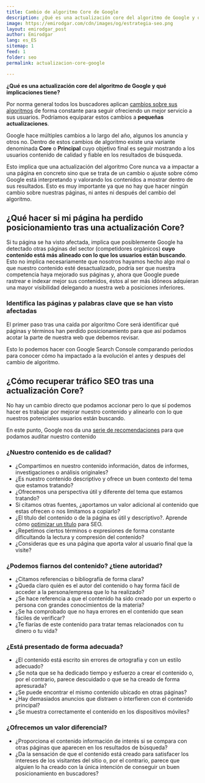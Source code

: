 ```yaml
---
title: Cambio de algoritmo Core de Google 
description: ¿Qué es una actualización core del algoritmo de Google y qué implicaciones tiene?
image: https://emirodgar.com/cdn/images/og/estrategia-seo.png
layout: emirodgar_post
author: Emirodgar
lang: es_ES
sitemap: 1
feed: 1
folder: seo
permalink: actualizacion-core-google

--- 
```


**¿Qué es una actualización core del algoritmo de Google y qué implicaciones tiene?**

Por norma general todos los buscadores aplican [cambios sobre sus algoritmos](https://emirodgar.com/cambio-algoritmo-google) de forma constante para seguir ofreciendo un mejor servicio a sus usuarios. Podríamos equiparar estos cambios a **pequeñas actualizaciones**.

Google hace múltiples cambios a lo largo del año, algunos los anuncia y otros no. Dentro de estos cambios de algoritmo existe una variante denominada **Core** o **Principal** cuyo objetivo final es seguir mostrando a los usuarios contenido de calidad y fiable en los resultados de búsqueda.

Esto implica que una actualización del algoritmo Core nunca va a impactar a una página en concreto sino que se trata de un cambio o ajuste sobre cómo Google está interpretando y valorando los contenidos a mostrar dentro de sus resultados. Esto es muy importante ya que no hay que hacer ningún cambio sobre nuestras páginas, ni antes ni después del cambio del algoritmo.

## ¿Qué hacer si mi página ha perdido posicionamiento tras una actualización Core? 

Si tu página se ha visto afectada, implica que posiblemente Google ha detectado otras páginas del sector (competidores orgánicos) **cuyo contenido está más alineado con lo que los usuarios están buscando**. Esto no implica necesariamente que nosotros hayamos hecho algo mal o que nuestro contenido esté desactualizado, podría ser que nuestra competencia haya mejorado sus páginas y, ahora que Google puede rastrear e indexar mejor sus contenidos, éstos al ser más idóneos adquieran una mayor visibilidad delegando a nuestra web a posiciones inferiores.

### Identifica las páginas y palabras clave que se han visto afectadas

El primer paso tras una caída por algoritmo Core será identificar qué páginas y términos han perdido posicionamiento para que así podamos acotar la parte de nuestra web que debemos revisar.

Esto lo podemos hacer con Google Search Console comparando periodos para conocer cómo ha impactado a la evolución el antes y después del cambio de algoritmo.  

## ¿Cómo recuperar tráfico SEO tras una actualización Core?

No hay un cambio directo que podamos accionar pero lo que sí podemos hacer es trabajar por mejorar nuestro contenido y alinearlo con lo que nuestros potenciales usuarios están buscando.

En este punto, Google nos da una [serie de recomendaciones](https://developers.google.com/search/blog/2019/08/core-updates) para que podamos auditar nuestro contenido

### ¿Nuestro contenido es de calidad?

-   ¿Compartimos en nuestro contenido información, datos de informes, investigaciones o análisis originales?
-   ¿Es nuestro contenido descriptivo y ofrece un buen contexto del tema que estamos tratando?
-   ¿Ofrecemos una perspectiva útil y diferente del tema que estamos tratando?
-   Si citamos otras fuentes, ¿aportamos un valor adicional al contenido que estas ofrecen o nos limitamos a copiarlo?
-   ¿El título del contenido o de la página es útil y descriptivo?. Aprende cómo [optimizar un título](https://emirodgar.com/titulos-descripciones-seo) para SEO.
-   ¿Repetimos ciertos términos o expresiones de forma constante dificultando la lectura y compresión del contenido?
-   ¿Consideras que es una página que aporta valor al usuario final que la visite?

### ¿Podemos fiarnos del contenido? ¿tiene autoridad?

-  ¿Citamos referencias o bibliografía de forma clara?
-  ¿Queda claro quién es el autor del contenido o hay forma fácil de acceder a la persona/empresa que lo ha realizado?
-  ¿Se hace referencia a que el contenido ha sido creado por un experto o persona con grandes conocimientos de la materia?
-   ¿Se ha comprobado que no haya errores en el contenido que sean fáciles de verificar?
-   ¿Te fiarías de este contenido para tratar temas relacionados con tu dinero o tu vida?

### ¿Está presentado de forma adecuada?

-   ¿El contenido está escrito sin errores de ortografía y con un estilo adecuado?
-   ¿Se nota que se ha dedicado tiempo y esfuerzo a crear el contenido o, por el contrario, parece descuidado o que se ha creado de forma apresurada?
-  ¿Se puede encontrar el mismo contenido ubicado en otras páginas?
-   ¿Hay demasiados anuncios que distraen o interfieren con el contenido principal?
-   ¿Se muestra correctamente el contenido en los dispositivos móviles?

### ¿Ofrecemos un valor diferencial?

-   ¿Proporciona el contenido información de interés si se compara con otras páginas que aparecen en los resultados de búsqueda?
-   ¿Da la sensación de que el contenido está creado para satisfacer los intereses de los visitantes del sitio o, por el contrario, parece que alguien lo ha creado con la única intención de conseguir un buen posicionamiento en buscadores?
<!--stackedit_data:
eyJoaXN0b3J5IjpbMTMzMzM2MDE0MiwzNjUxOTU5MDUsMjA3OD
U3NTY0Niw3NDQ4OTgzODFdfQ==
-->
